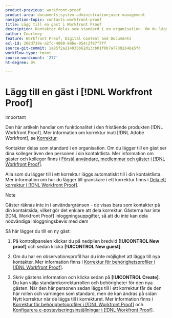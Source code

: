 ```yaml
---
product-previous: workfront-proof
product-area: documents;system-administration;user-management
navigation-topic: contacts-workfront-proof
title: Lägg till en gäst i Workfront Proof
description: Kontakter delas som standard i en organisation. Om du lägger till en gäst ser dina kolleger även den personen i sin kontaktlista. Mer information om gäster och kollegor finns i Förstå användare, medlemmar och gäster i Workfront-korrektur.
author: Courtney
feature: Workfront Proof, Digital Content and Documents
exl-id: 208d719e-a2fc-4080-88be-954c2f87f7ff
source-git-commit: 1a85f2a214036b62d13cb01f0b7a77392648a5fd
workflow-type: tm+mt
source-wordcount: '277'
ht-degree: 0%

---
```


# Lägg till en gäst i [!DNL Workfront Proof]

>[!IMPORTANT]
>
>Den här artikeln handlar om funktionalitet i den fristående produkten [!DNL Workfront Proof]. Mer information om korrektur inuti [!DNL Adobe Workfront], se [Korrektur](../../../review-and-approve-work/proofing/proofing.md).

Kontakter delas som standard i en organisation. Om du lägger till en gäst ser dina kolleger även den personen i sin kontaktlista. Mer information om gäster och kollegor finns i [Förstå användare, medlemmar och gäster i [!DNL Workfront Proof]](../../../workfront-proof/wp-mnguserscontacts/contacts/use-members-guests.md).

Alla som du lägger till i ett korrektur läggs automatiskt till i din kontaktlista. Mer information om hur du lägger till granskare i ett korrektur finns i [Dela ett korrektur i [!DNL Workfront Proof]](../../../workfront-proof/wp-work-proofsfiles/share-proofs-and-files/share-proof.md).

>[!NOTE]
>
>Gäster räknas inte in i användargränsen - de visas bara som kontakter på din kontaktsida, vilket gör det enklare att dela korrektur. Gästerna har inte [!DNL Workfront Proof] inloggningsuppgifter, så att du inte kan dela nödvändiga inloggningsbevis med dem

Så här lägger du till en ny gäst:

1. På kontrollpanelen klickar du på nedpilen bredvid **[!UICONTROL New proof]** och sedan klicka **[!UICONTROL New guest]**.

1. Om du har en observationsprofil har du inte möjlighet att lägga till nya kontakter. Mer information finns i [Korrektur för behörighetsprofiler i [!DNL Workfront Proof]](../../../workfront-proof/wp-acct-admin/account-settings/proof-perm-profiles-in-wp.md).
1. Skriv gästens information och klicka sedan på **[!UICONTROL Create]**. Du kan välja standardkorrekturrollen och behörigheter för den nya gästen. När den här personen sedan läggs till i ett korrektur får de den här rollen och varningen som standard, men de kan ändras på sidan Nytt korrektur när de läggs till i korrekturet.
Mer information finns i [Korrektur för behörighetsprofiler i [!DNL Workfront Proof]](../../../workfront-proof/wp-acct-admin/account-settings/proof-perm-profiles-in-wp.md) och [Konfigurera e-postaviseringsinställningar i [!DNL Workfront Proof]](../../../workfront-proof/wp-emailsntfctns/email-alerts/config-email-notification-settings-wp.md).
